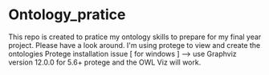# Ontology_pratice

This repo is created to pratice my ontology skills to prepare for my final year project. Please have a look around.
I'm using protege to view and create the ontologies 
Protege installation issue [ for windows ]
--> use Graphviz version 12.0.0 for 5.6+ protege and the OWL Viz will work.


